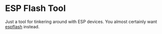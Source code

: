 # ESP Flash Tool

Just a tool for tinkering around with ESP devices. You almost certainly want
[espflash](https://github.com/esp-rs/espflash/) instead.
